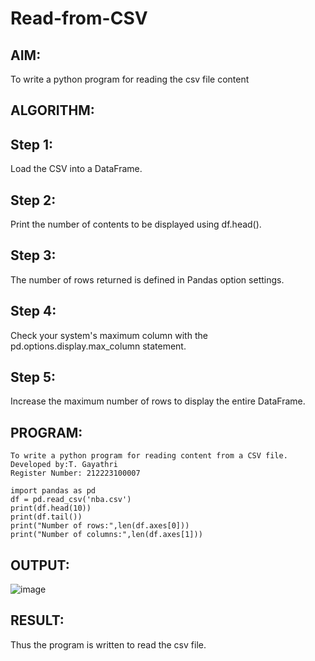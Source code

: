 # Read-from-CSV

## AIM:
To write a python program for reading the csv file content

## ALGORITHM:
## Step 1:
Load the CSV into a DataFrame.

## Step 2:
Print the number of contents to be displayed using df.head().

## Step 3:
The number of rows returned is defined in Pandas option settings.

## Step 4:
Check your system's maximum column with the pd.options.display.max_column statement.

## Step 5:
Increase the maximum number of rows to display the entire DataFrame.

## PROGRAM:
```
To write a python program for reading content from a CSV file.
Developed by:T. Gayathri 
Register Number: 212223100007

import pandas as pd
df = pd.read_csv('nba.csv')
print(df.head(10))
print(df.tail())
print("Number of rows:",len(df.axes[0]))
print("Number of columns:",len(df.axes[1]))
```

## OUTPUT:
![image](https://github.com/gayumee/Read-from-CSV/assets/149037327/5ba7dce8-82f8-4498-b704-579d6df5f5ab)

## RESULT:
Thus the program is written to read the csv file.
